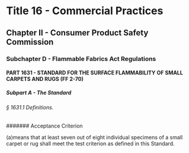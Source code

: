 
# Title 16 - Commercial Practices
## Chapter II - Consumer Product Safety Commission
### Subchapter D - Flammable Fabrics Act Regulations
#### PART 1631 - STANDARD FOR THE SURFACE FLAMMABILITY OF SMALL CARPETS AND RUGS (FF 2-70)
##### Subpart A - The Standard
###### § 1631.1 Definitions.
####### Acceptance Criterion

(a)means that at least seven out of eight individual specimens of a small carpet or rug shall meet the test criterion as defined in this Standard.
